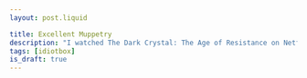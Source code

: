 ```yaml
---
layout: post.liquid

title: Excellent Muppetry
description: "I watched The Dark Crystal: The Age of Resistance on Netflix, its great muppetry."
tags: [idiotbox]
is_draft: true
---
```


